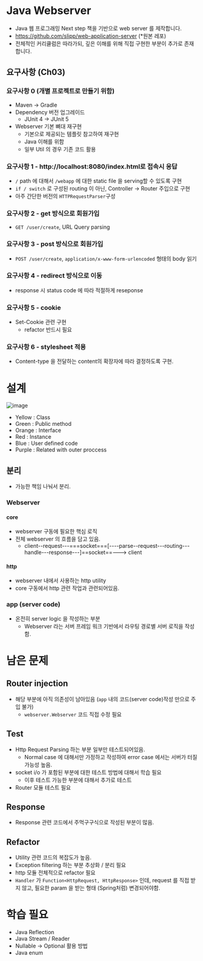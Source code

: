 # Java Webserver
- Java 웹 프로그래밍 Next step 책을 기반으로 web server 를 제작합니다.
- https://github.com/slipp/web-application-server (*원본 레포)
- 전체적인 커리큘럼은 따라가되, 깊은 이해를 위해 직접 구현한 부분이 추가로 존재합니다.

## 요구사항 (Ch03)
### 요구사항 0 (개별 프로젝트로 만들기 위함)
- Maven -> Gradle
- Dependency 버전 업그레이드
  - JUnit 4 -> JUnit 5
- Webserver 기본 뼈대 재구현
  - 기본으로 제공되는 템플릿 참고하여 재구현
  - Java 이해를 위함
  - 일부 Util 의 경우 기존 코드 활용

### 요구사항 1 - http://localhost:8080/index.html로 접속시 응답
- `/` path 에 대해서 `/webapp` 에 대한 static file 을 serving할 수 있도록 구현
- `if / switch` 로 구성된 routing 이 아닌, Controller -> Router 주입으로 구현
- 아주 간단한 버전의 `HTTPRequestParser`구성

### 요구사항 2 - get 방식으로 회원가입
- `GET /user/create`, URL Query parsing

### 요구사항 3 - post 방식으로 회원가입
- `POST /user/create`, `application/x-www-form-urlencoded` 형태의 body 읽기

### 요구사항 4 - redirect 방식으로 이동
- response 시 status code 에 따라 적절하게 reseponse

### 요구사항 5 - cookie
- Set-Cookie 관련 구현
  - refactor 반드시 필요

### 요구사항 6 - stylesheet 적용
- Content-type 을 전달하는 content의 확장자에 따라 결정하도록 구현.

# 설계
![image](https://github.com/JuneParkCode/java-mvc/assets/81505228/2321e36c-fda8-4ff6-a5c9-e6d18dd1052f)

- Yellow  : Class
- Green   : Public method
- Orange  : Interface
- Red     : Instance
- Blue    : User defined code
- Purple  : Related with outer proccess

## 분리
- 가능한 책임 나눠서 분리.
### Webserver
#### core
- webserver 구동에 필요한 핵심 로직
- 전체 webserver 의 흐름을 담고 있음.
  - client--request---===socket===\[----parse--request---routing---handle---response---]==socket==---> client
#### http
- webserver 내에서 사용하는 http utility
- core 구동에서 http 관련 작업과 관련되어있음.
### app (server code)
- 온전히 server logic 을 작성하는 부분
  - Webserver 라는 서버 프레임 워크 기반에서 라우팅 경로별 서버 로직을 작성함.
 
# 남은 문제
## Router injection
- 해당 부분에 아직 의존성이 남아있음 (`app` 내의 코드(server code)작성 만으로 주입 불가)
  - `webserver.Webserver` 코드 직접 수정 필요
## Test
- Http Request Parsing 하는 부분 일부만 테스트되어있음.
  - Normal case 에 대해서만 가정하고 작성하여 error case 에서는 서버가 터질 가능성 높음.
- socket i/o 가 포함된 부분에 대한 테스트 방법에 대해서 학습 필요
  - 이후 테스트 가능한 부분에 대해서 추가로 테스트
- Router 모듈 테스트 필요
## Response
- Response 관련 코드에서 주먹구구식으로 작성된 부분이 많음.

## Refactor
- Utility 관련 코드의 복잡도가 높음.
- Exception filtering 하는 부분 추상화 / 분리 필요
- http 모듈 전체적으로 refactor 필요
- `Handler` 가 `Function<HttpRequest, HttpResponse>` 인데, request 를 직접 받지 않고, 필요한 param 을 받는 형태 (Spring처럼) 변경되어야함.
  
# 학습 필요
- Java Reflection
- Java Stream / Reader
- Nullable -> Optional 활용 방법
- Java enum
